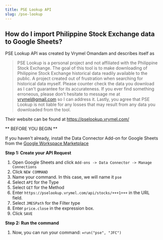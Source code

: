 ```yaml
---
title: PSE Lookup API
slug: /pse-lookup
---
```


## How do I import Philippine Stock Exchange data to Google Sheets?

PSE Lookup API was created by Vrymel Omandam and describes itself as 

> PSE Lookup is a personal project and not affiliated with the Philippine Stock Exchange.
The goal of this tool is to make downloading of Philippine Stock Exchange historical data readily available to the public. A project created out of frustration when searching for historical data myself.
> Please counter check the data you download as I can't guarantee for its accurateness. If you ever find something erroneous, please don't hesitate to message me at vrymel@gmail.com so I can address it.
> Lastly, you agree that PSE Lookup is not liable for any losses that may result from any data you downloaded from the tool.

Their website can be found at https://pselookup.vrymel.com/

** BEFORE YOU BEGIN **

If you haven't already, install the Data Connector Add-on for Google Sheets from the [Google Workspace Marketplace](https://workspace.google.com/marketplace/app/appname/529655450076)

**Step 1: Create your API Request**

1. Open Google Sheets and click `Add-ons -> Data Connector -> Manage Connections`
2. Click `NEW COMMAND`
3. Name your command. In this case, we will name it `pse`
4. Select `API` for the Type
5. Select `GET` for the Method
6. Enter `https://pselookup.vrymel.com/api/stocks/+++1+++` in the URL field.
7. Select `JMESPath` for the Filter type
8. Enter `price.close` in the expression box.
9. Click `SAVE`

**Step 2: Run the command**

1. Now, you can run your command: `=run("pse", "JFC")`